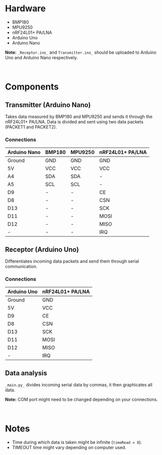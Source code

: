 # Hardware
- BMP180
- MPU9250
- nRF24L01+ PA/LNA
- Arduino Uno
- Arduino Nano

**Note:** `_Receptor.ino_` and `Transmitter.ino_` should be uploaded to Arduino Uno and Arduino Nano respectively.

</br>

# Components
## Transmitter (Arduino Nano)
Takes data measured by BMP180 and MPU9250 and sends it through the nRF24L01+ PA/LNA. Data is divided and sent using two data packets (PACKET1 and PACKET2).

### Connections
| Arduino Nano | BMP180 | MPU9250 | nRF24L01+ PA/LNA |
|---|---|---|---|
| Ground | GND | GND | GND |
| 5V | VCC | VCC | VCC |
| A4 | SDA | SDA | - |
| A5 | SCL | SCL | - |
| D9 | - | - | CE |
| D8 | - | - | CSN |
| D13 | - | - | SCK |
| D11 | - | - | MOSI |
| D12 | - | - | MISO |
| - | - | - | IRQ |


## Receptor (Arduino Uno)
Differentiates incoming data packets and send them through serial communication.

### Connections
| Arduino Uno | nRF24L01+ PA/LNA |
|---|---|
| Ground | GND |
| 5V | VCC |
| D9 | CE |
| D8 | CSN |
| D13 | SCK |
| D11 | MOSI |
| D12 | MISO |
| - | IRQ |


## Data analysis
`_main.py_` divides incoming serial data by commas, it then graphicates all data.

**Note:** COM port might need to be changed depending on your connections.

</br>

# Notes
- Time during which data is taken might be infinite (`timeRead = 0`).
- TIMEOUT time might vary depending on computer used.